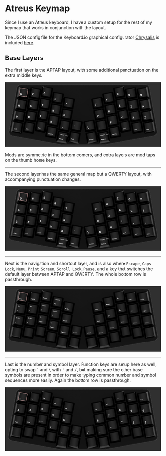 # Atreus Keymap

Since I use an Atreus keyboard, I have a custom setup for the rest of my keymap that works in conjunction with the layout.

The JSON config file for the Keyboard.io graphical configurator [Chrysalis](https://github.com/keyboardio/Chrysalis) is included [here](APTAP.json).

## Base Layers

The first layer is the APTAP layout, with some additional punctuation on the extra middle keys.

![APTAP](Layer1.png)

Mods are symmetric in the bottom corners, and extra layers are mod taps on the thumb home keys.

---

The second layer has the same general map but a QWERTY layout, with accompanying punctuation changes.

![QWERTY](Layer2.png)

---

Next is the navigation and shortcut layer, and is also where `Escape`, `Caps Lock`, `Menu`, `Print Screen`, `Scroll Lock`, `Pause`, and a key that switches the default layer between APTAP and QWERTY. The whole bottom row is passthrough.

![Nav](Layer3.png)

---

Last is the number and symbol layer. Function keys are setup here as well, opting to swap `` ` `` and `\` with `'` and `/`, but making sure the other base symbols are present in order to make typing common number and symbol sequences more easily. Again the bottom row is passthrough.

![Num](Layer4.png)
